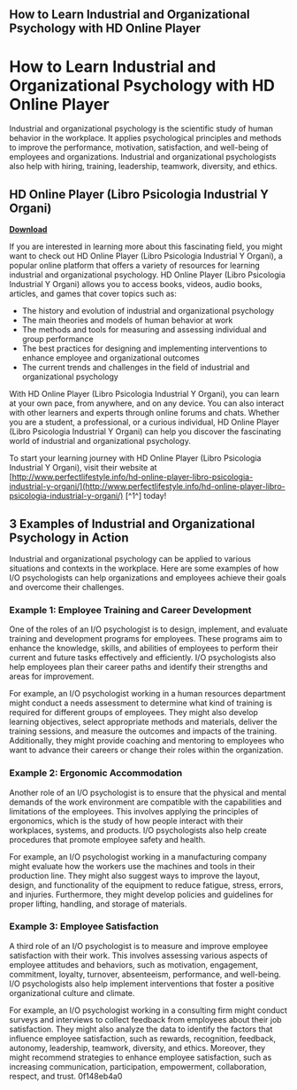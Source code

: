 ## How to Learn Industrial and Organizational Psychology with HD Online Player

  
# How to Learn Industrial and Organizational Psychology with HD Online Player
 
Industrial and organizational psychology is the scientific study of human behavior in the workplace. It applies psychological principles and methods to improve the performance, motivation, satisfaction, and well-being of employees and organizations. Industrial and organizational psychologists also help with hiring, training, leadership, teamwork, diversity, and ethics.
 
## HD Online Player (Libro Psicologia Industrial Y Organi)


[**Download**](https://www.google.com/url?q=https%3A%2F%2Fbltlly.com%2F2tKidn&sa=D&sntz=1&usg=AOvVaw1Z5x6D8cnpgNRT21frXFLJ)

 
If you are interested in learning more about this fascinating field, you might want to check out HD Online Player (Libro Psicologia Industrial Y Organi), a popular online platform that offers a variety of resources for learning industrial and organizational psychology. HD Online Player (Libro Psicologia Industrial Y Organi) allows you to access books, videos, audio books, articles, and games that cover topics such as:
 
- The history and evolution of industrial and organizational psychology
- The main theories and models of human behavior at work
- The methods and tools for measuring and assessing individual and group performance
- The best practices for designing and implementing interventions to enhance employee and organizational outcomes
- The current trends and challenges in the field of industrial and organizational psychology

With HD Online Player (Libro Psicologia Industrial Y Organi), you can learn at your own pace, from anywhere, and on any device. You can also interact with other learners and experts through online forums and chats. Whether you are a student, a professional, or a curious individual, HD Online Player (Libro Psicologia Industrial Y Organi) can help you discover the fascinating world of industrial and organizational psychology.
 
To start your learning journey with HD Online Player (Libro Psicologia Industrial Y Organi), visit their website at [http://www.perfectlifestyle.info/hd-online-player-libro-psicologia-industrial-y-organi/](http://www.perfectlifestyle.info/hd-online-player-libro-psicologia-industrial-y-organi/) [^1^] today!
  
## 3 Examples of Industrial and Organizational Psychology in Action
 
Industrial and organizational psychology can be applied to various situations and contexts in the workplace. Here are some examples of how I/O psychologists can help organizations and employees achieve their goals and overcome their challenges.
 
### Example 1: Employee Training and Career Development
 
One of the roles of an I/O psychologist is to design, implement, and evaluate training and development programs for employees. These programs aim to enhance the knowledge, skills, and abilities of employees to perform their current and future tasks effectively and efficiently. I/O psychologists also help employees plan their career paths and identify their strengths and areas for improvement.
 
For example, an I/O psychologist working in a human resources department might conduct a needs assessment to determine what kind of training is required for different groups of employees. They might also develop learning objectives, select appropriate methods and materials, deliver the training sessions, and measure the outcomes and impacts of the training. Additionally, they might provide coaching and mentoring to employees who want to advance their careers or change their roles within the organization.
 
### Example 2: Ergonomic Accommodation
 
Another role of an I/O psychologist is to ensure that the physical and mental demands of the work environment are compatible with the capabilities and limitations of the employees. This involves applying the principles of ergonomics, which is the study of how people interact with their workplaces, systems, and products. I/O psychologists also help create procedures that promote employee safety and health.
 
For example, an I/O psychologist working in a manufacturing company might evaluate how the workers use the machines and tools in their production line. They might also suggest ways to improve the layout, design, and functionality of the equipment to reduce fatigue, stress, errors, and injuries. Furthermore, they might develop policies and guidelines for proper lifting, handling, and storage of materials.
 
### Example 3: Employee Satisfaction
 
A third role of an I/O psychologist is to measure and improve employee satisfaction with their work. This involves assessing various aspects of employee attitudes and behaviors, such as motivation, engagement, commitment, loyalty, turnover, absenteeism, performance, and well-being. I/O psychologists also help implement interventions that foster a positive organizational culture and climate.
 
For example, an I/O psychologist working in a consulting firm might conduct surveys and interviews to collect feedback from employees about their job satisfaction. They might also analyze the data to identify the factors that influence employee satisfaction, such as rewards, recognition, feedback, autonomy, leadership, teamwork, diversity, and ethics. Moreover, they might recommend strategies to enhance employee satisfaction, such as increasing communication, participation, empowerment, collaboration, respect, and trust.
 0f148eb4a0
